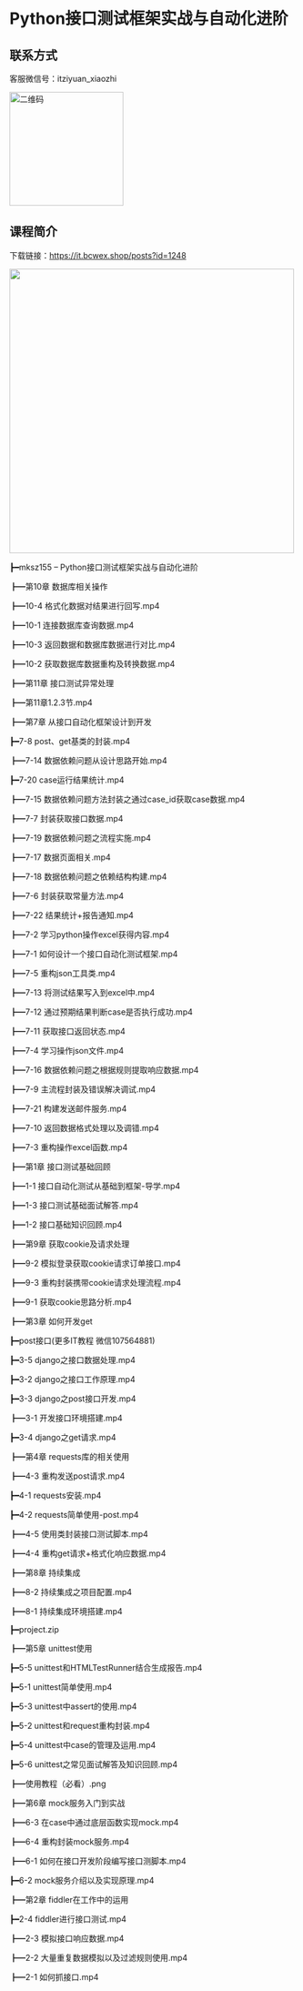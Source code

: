 # Python接口测试框架实战与自动化进阶

## 联系方式

客服微信号：itziyuan_xiaozhi

<img src="https://ziyuanyun.oss-cn-guangzhou.aliyuncs.com/common/20240614073449/666b82192834a.jpg" width="200" height="200" alt="二维码">

## 课程简介

下载链接：https://it.bcwex.shop/posts?id=1248

<img src="https://ziyuanyun.oss-cn-guangzhou.aliyuncs.com/yun/20240515153647/6644660f66803.jpg" width="500" alt="">

  ┣━mksz155 &#8211; Python接口测试框架实战与自动化进阶

 ┣━第10章 数据库相关操作

 ┣━10-4 格式化数据对结果进行回写.mp4

 ┣━10-1 连接数据库查询数据.mp4

 ┣━10-3 返回数据和数据库数据进行对比.mp4

 ┣━10-2 获取数据库数据重构及转换数据.mp4

 ┣━第11章 接口测试异常处理

 ┣━第11章1.2.3节.mp4

 ┣━第7章 从接口自动化框架设计到开发

 ┣━7-8 post、get基类的封装.mp4

 ┣━7-14 数据依赖问题从设计思路开始.mp4

 ┣━7-20 case运行结果统计.mp4

 ┣━7-15 数据依赖问题方法封装之通过case_id获取case数据.mp4

 ┣━7-7 封装获取接口数据.mp4

 ┣━7-19 数据依赖问题之流程实施.mp4

 ┣━7-17 数据页面相关.mp4

 ┣━7-18 数据依赖问题之依赖结构构建.mp4

 ┣━7-6 封装获取常量方法.mp4

 ┣━7-22 结果统计+报告通知.mp4

 ┣━7-2 学习python操作excel获得内容.mp4

 ┣━7-1 如何设计一个接口自动化测试框架.mp4

 ┣━7-5 重构json工具类.mp4

 ┣━7-13 将测试结果写入到excel中.mp4

 ┣━7-12 通过预期结果判断case是否执行成功.mp4

 ┣━7-11 获取接口返回状态.mp4

 ┣━7-4 学习操作json文件.mp4

 ┣━7-16 数据依赖问题之根据规则提取响应数据.mp4

 ┣━7-9 主流程封装及错误解决调试.mp4

 ┣━7-21 构建发送邮件服务.mp4

 ┣━7-10 返回数据格式处理以及调错.mp4

 ┣━7-3 重构操作excel函数.mp4

 ┣━第1章 接口测试基础回顾

 ┣━1-1 接口自动化测试从基础到框架-导学.mp4

 ┣━1-3 接口测试基础面试解答.mp4

 ┣━1-2 接口基础知识回顾.mp4

 ┣━第9章 获取cookie及请求处理

 ┣━9-2 模拟登录获取cookie请求订单接口.mp4

 ┣━9-3 重构封装携带cookie请求处理流程.mp4

 ┣━9-1 获取cookie思路分析.mp4

 ┣━第3章 如何开发get

 ┣━post接口(更多IT教程 微信107564881)

 ┣━3-5 django之接口数据处理.mp4

 ┣━3-2 django之接口工作原理.mp4

 ┣━3-3 django之post接口开发.mp4

 ┣━3-1 开发接口环境搭建.mp4

 ┣━3-4 django之get请求.mp4

 ┣━第4章 requests库的相关使用

 ┣━4-3 重构发送post请求.mp4

 ┣━4-1 requests安装.mp4

 ┣━4-2 requests简单使用-post.mp4

 ┣━4-5 使用类封装接口测试脚本.mp4

 ┣━4-4 重构get请求+格式化响应数据.mp4

 ┣━第8章 持续集成

 ┣━8-2 持续集成之项目配置.mp4

 ┣━8-1 持续集成环境搭建.mp4

 ┣━project.zip

 ┣━第5章 unittest使用

 ┣━5-5 unittest和HTMLTestRunner结合生成报告.mp4

 ┣━5-1 unittest简单使用.mp4

 ┣━5-3 unittest中assert的使用.mp4

 ┣━5-2 unittest和request重构封装.mp4

 ┣━5-4 unittest中case的管理及运用.mp4

 ┣━5-6 unittest之常见面试解答及知识回顾.mp4

 ┣━使用教程（必看）.png

 ┣━第6章 mock服务入门到实战

 ┣━6-3 在case中通过底层函数实现mock.mp4

 ┣━6-4 重构封装mock服务.mp4

 ┣━6-1 如何在接口开发阶段编写接口测脚本.mp4

 ┣━6-2 mock服务介绍以及实现原理.mp4

 ┣━第2章 fiddler在工作中的运用

 ┣━2-4 fiddler进行接口测试.mp4

 ┣━2-3 模拟接口响应数据.mp4

 ┣━2-2 大量重复数据模拟以及过滤规则使用.mp4

 ┣━2-1 如何抓接口.mp4

  